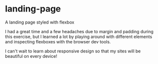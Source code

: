 # landing-page
A landing page styled with flexbox

I had a great time and a few headaches due to margin and padding during this 
exercise, but I learned a lot by playing around with different elements and 
inspecting flexboxes with the browser dev tools.

I can't wait to learn about responsive design so that my sites will be beautiful 
on every device!